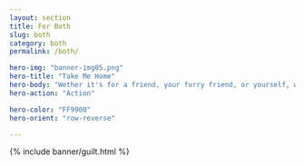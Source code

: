 ```yaml
---
layout: section
title: For Both
slug: both
category: both
permalink: /both/

hero-img: "banner-img05.png"
hero-title: "Take Me Home"
hero-body: "Wether it's for a friend, your furry friend, or yourself, we have gifts and supplies for the whole gang."
hero-action: "Action"

hero-color: "FF9900"
hero-orient: "row-reverse"

---
```


{% include banner/guilt.html %}
